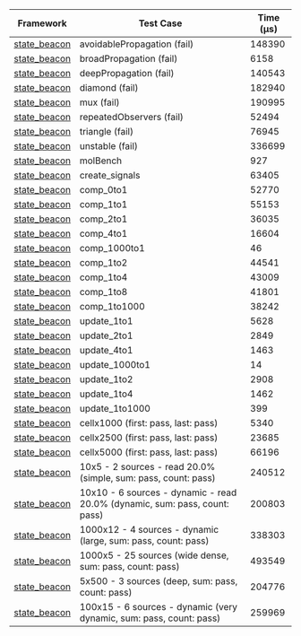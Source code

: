 | Framework | Test Case | Time (μs) |
| --- | --- | --- |
| [state_beacon](https://github.com/jinyus/dart_beacon) | avoidablePropagation (fail) | 148390 |
| [state_beacon](https://github.com/jinyus/dart_beacon) | broadPropagation (fail) | 6158 |
| [state_beacon](https://github.com/jinyus/dart_beacon) | deepPropagation (fail) | 140543 |
| [state_beacon](https://github.com/jinyus/dart_beacon) | diamond (fail) | 182940 |
| [state_beacon](https://github.com/jinyus/dart_beacon) | mux (fail) | 190995 |
| [state_beacon](https://github.com/jinyus/dart_beacon) | repeatedObservers (fail) | 52494 |
| [state_beacon](https://github.com/jinyus/dart_beacon) | triangle (fail) | 76945 |
| [state_beacon](https://github.com/jinyus/dart_beacon) | unstable (fail) | 336699 |
| [state_beacon](https://github.com/jinyus/dart_beacon) | molBench | 927 |
| [state_beacon](https://github.com/jinyus/dart_beacon) | create_signals | 63405 |
| [state_beacon](https://github.com/jinyus/dart_beacon) | comp_0to1 | 52770 |
| [state_beacon](https://github.com/jinyus/dart_beacon) | comp_1to1 | 55153 |
| [state_beacon](https://github.com/jinyus/dart_beacon) | comp_2to1 | 36035 |
| [state_beacon](https://github.com/jinyus/dart_beacon) | comp_4to1 | 16604 |
| [state_beacon](https://github.com/jinyus/dart_beacon) | comp_1000to1 | 46 |
| [state_beacon](https://github.com/jinyus/dart_beacon) | comp_1to2 | 44541 |
| [state_beacon](https://github.com/jinyus/dart_beacon) | comp_1to4 | 43009 |
| [state_beacon](https://github.com/jinyus/dart_beacon) | comp_1to8 | 41801 |
| [state_beacon](https://github.com/jinyus/dart_beacon) | comp_1to1000 | 38242 |
| [state_beacon](https://github.com/jinyus/dart_beacon) | update_1to1 | 5628 |
| [state_beacon](https://github.com/jinyus/dart_beacon) | update_2to1 | 2849 |
| [state_beacon](https://github.com/jinyus/dart_beacon) | update_4to1 | 1463 |
| [state_beacon](https://github.com/jinyus/dart_beacon) | update_1000to1 | 14 |
| [state_beacon](https://github.com/jinyus/dart_beacon) | update_1to2 | 2908 |
| [state_beacon](https://github.com/jinyus/dart_beacon) | update_1to4 | 1462 |
| [state_beacon](https://github.com/jinyus/dart_beacon) | update_1to1000 | 399 |
| [state_beacon](https://github.com/jinyus/dart_beacon) | cellx1000 (first: pass, last: pass) | 5340 |
| [state_beacon](https://github.com/jinyus/dart_beacon) | cellx2500 (first: pass, last: pass) | 23685 |
| [state_beacon](https://github.com/jinyus/dart_beacon) | cellx5000 (first: pass, last: pass) | 66196 |
| [state_beacon](https://github.com/jinyus/dart_beacon) | 10x5 - 2 sources - read 20.0% (simple, sum: pass, count: pass) | 240512 |
| [state_beacon](https://github.com/jinyus/dart_beacon) | 10x10 - 6 sources - dynamic - read 20.0% (dynamic, sum: pass, count: pass) | 200803 |
| [state_beacon](https://github.com/jinyus/dart_beacon) | 1000x12 - 4 sources - dynamic (large, sum: pass, count: pass) | 338303 |
| [state_beacon](https://github.com/jinyus/dart_beacon) | 1000x5 - 25 sources (wide dense, sum: pass, count: pass) | 493549 |
| [state_beacon](https://github.com/jinyus/dart_beacon) | 5x500 - 3 sources (deep, sum: pass, count: pass) | 204776 |
| [state_beacon](https://github.com/jinyus/dart_beacon) | 100x15 - 6 sources - dynamic (very dynamic, sum: pass, count: pass) | 259969 |
